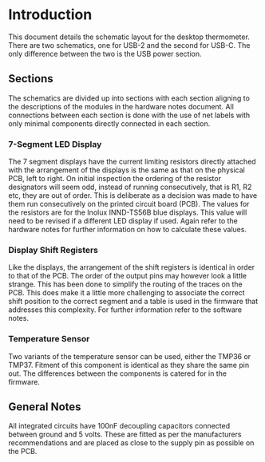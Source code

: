 # Introduction
This document details the schematic layout for the desktop thermometer. There are two schematics, one for USB-2 and the second for USB-C. The only difference between the two is the USB power section.

## Sections
The schematics are divided up into sections with each section aligning to the descriptions of the modules in the hardware notes document. All connections between each section is done with the use of net labels with only minimal components directly connected in each section.

### 7-Segment LED Display
The 7 segment displays have the current limiting resistors directly attached with the arrangement of the displays is the same as that on the physical PCB, left to right. On initial inspection the ordering of the resistor designators will seem odd, instead of running consecutively, that is R1, R2 etc, they are out of order. This is deliberate as a decision was made to have them run consecutively on the printed circuit board (PCB). The values for the resistors are for the Inolux INND-TS56B blue displays. This value will need to be revised if a different LED display if used. Again refer to the hardware notes for further information on how to calculate these values.

### Display Shift Registers
Like the displays, the arrangement of the shift registers is identical in order to that of the PCB. The order of the output pins may however look a little strange. This has been done to simplify the routing of the traces on the PCB. This does make it a little more challenging to associate the correct shift position to the correct segment and a table is used in the firmware that addresses this complexity. For further information refer to the software notes.

### Temperature Sensor
Two variants of the temperature sensor can be used, either the TMP36 or TMP37. Fitment of this component is identical as they share the same pin out. The differences between the components is catered for in the firmware.

## General Notes
All integrated circuits have 100nF decoupling capacitors connected between ground and 5 volts. These are fitted as per the manufacturers recommendations and are placed as close to the supply pin as possible on the PCB.